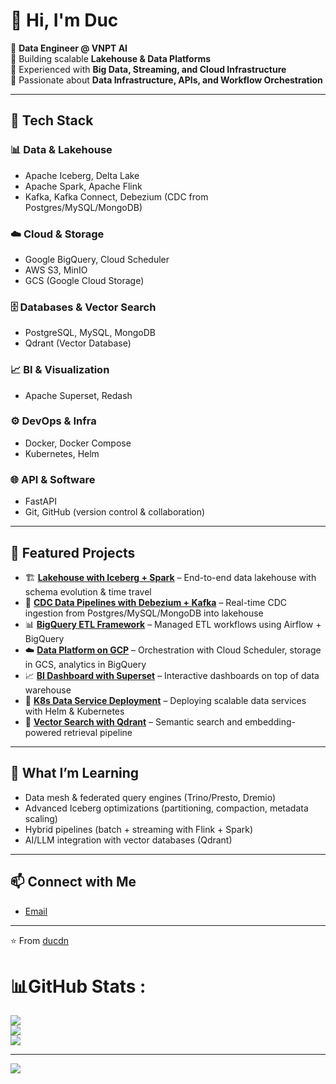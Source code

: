 # 👋 Hi, I'm Duc

🚀 **Data Engineer @ VNPT AI**  
🔹 Building scalable **Lakehouse & Data Platforms**  
🔹 Experienced with **Big Data, Streaming, and Cloud Infrastructure**  
🔹 Passionate about **Data Infrastructure, APIs, and Workflow Orchestration**

---

## 🔧 Tech Stack

### 📊 Data & Lakehouse
- Apache Iceberg, Delta Lake  
- Apache Spark, Apache Flink  
- Kafka, Kafka Connect, Debezium (CDC from Postgres/MySQL/MongoDB)  

### ☁️ Cloud & Storage
- Google BigQuery, Cloud Scheduler  
- AWS S3, MinIO  
- GCS (Google Cloud Storage)  

### 🗄️ Databases & Vector Search
- PostgreSQL, MySQL, MongoDB  
- Qdrant (Vector Database)  

### 📈 BI & Visualization
- Apache Superset, Redash

### ⚙️ DevOps & Infra
- Docker, Docker Compose  
- Kubernetes, Helm  

### 🌐 API & Software
- FastAPI  
- Git, GitHub (version control & collaboration)  

---

## 📌 Featured Projects
- 🏗️ [**Lakehouse with Iceberg + Spark**](#) – End-to-end data lakehouse with schema evolution & time travel  
- 🔄 [**CDC Data Pipelines with Debezium + Kafka**](#) – Real-time CDC ingestion from Postgres/MySQL/MongoDB into lakehouse  
- 📊 [**BigQuery ETL Framework**](#) – Managed ETL workflows using Airflow + BigQuery  
- ☁️ [**Data Platform on GCP**](#) – Orchestration with Cloud Scheduler, storage in GCS, analytics in BigQuery  
- 📈 [**BI Dashboard with Superset**](#) – Interactive dashboards on top of data warehouse  
- 🐳 [**K8s Data Service Deployment**](#) – Deploying scalable data services with Helm & Kubernetes  
- 🔎 [**Vector Search with Qdrant**](#) – Semantic search and embedding-powered retrieval pipeline  

---

## 🌱 What I’m Learning
- Data mesh & federated query engines (Trino/Presto, Dremio)  
- Advanced Iceberg optimizations (partitioning, compaction, metadata scaling)  
- Hybrid pipelines (batch + streaming with Flink + Spark)  
- AI/LLM integration with vector databases (Qdrant)  

---

## 📫 Connect with Me
- [Email](mailto:ducdo23022001@gmail@email.com)  

---
⭐️ From [ducdn]([https://github.com/ducdo](https://github.com/duc-dn))

# 📊GitHub Stats :
![](https://github-readme-stats.vercel.app/api?username=duc-dn&theme=radical&hide_border=true&include_all_commits=false&count_private=true)<br/>
![](https://github-readme-streak-stats.herokuapp.com/?user=duc-dn&theme=radical&hide_border=true)<br/>
![](https://github-readme-stats.vercel.app/api/top-langs/?username=duc-dn&theme=radical&hide_border=true&include_all_commits=false&count_private=true&layout=compact)

---
[![](https://visitcount.itsvg.in/api?id=duc-dn&icon=0&color=0)](https://visitcount.itsvg.in)
